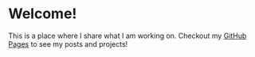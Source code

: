 # Welcome!

This is a place where I share what I am working on. Checkout my [GitHub Pages](cmckiel.github.io) to see my posts and projects!
